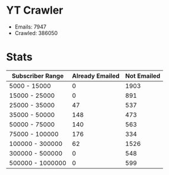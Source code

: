 # YT Crawler
- Emails: 7947
- Crawled: 386050

# Stats
| Subscriber Range  | Already Emailed | Not Emailed |
|-------|-------|-------|
| 5000 - 15000 | 0 | 1903 |
| 15000 - 25000 | 0 | 891 |
| 25000 - 35000 | 47 | 537 |
| 35000 - 50000 | 148 | 473 |
| 50000 - 75000 | 140 | 563 |
| 75000 - 100000 | 176 | 334 |
| 100000 - 300000 | 62 | 1526 |
| 300000 - 500000 | 0 | 548 |
| 500000 - 1000000 | 0 | 599 |
